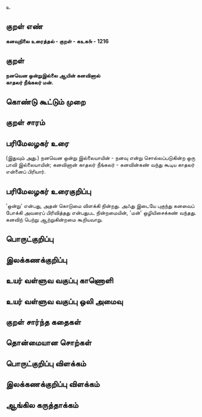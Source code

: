 உ

## குறள் எண் 

**கனவுநிலை உரைத்தல் - குறள் - கஉக௬ - 1216**

## குறள் 

**நனவென ஒன்றுஇல்லை ஆயின் கனவினால்  
காதலர் நீங்கலர் மன்.**

## கொண்டு கூட்டும் முறை


## குறள் சாரம் 


## பரிமேலழகர் உரை

(இதுவும் அது.) நனவென ஒன்று இல்லையாயின் - நனவு என்று சொல்லப்படுகின்ற ஒரு பாவி இல்லையாயின்; கனவினான் காதலர் நீங்கலர் - கனவின்கண் வந்து கூடிய காதலர் என்னைப் பிரியார்.

## பரிமேலழகர் உரைகுறிப்பு   

'ஒன்று' என்பது, அதன் கொடுமை விளக்கி நின்றது. அஃது இடையே புகுந்து கனவைப் போக்கி அவரைப் பிரிவித்தது என்பதுபட நின்றமையின், 'மன்' ஒழியிசைக்கண் வந்தது. கனவிற் பெற்று ஆற்றுகின்றமை கூறியவாறு.

## பொருட்குறிப்பு 


## இலக்கணக்குறிப்பு  


## உயர் வள்ளுவ வகுப்பு காணொளி


## உயர் வள்ளுவ வகுப்பு ஒலி அமைவு 

 
## குறள் சார்ந்த கதைகள் 


## தொன்மையான சொற்கள்


## பொருட்குறிப்பு விளக்கம்


## இலக்கணக்குறிப்பு விளக்கம்


## ஆங்கில கருத்தாக்கம் 


